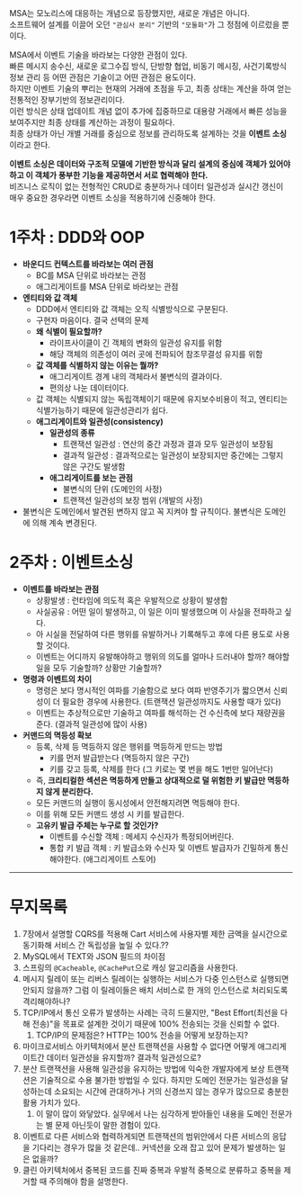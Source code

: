 
MSA는 모노리스에 대응하는 개념으로 등장했지만, 새로운 개념은 아니다.  
소프트웨어 설계를 이끌어 오던 `"관심사 분리"` 기반의 `"모둘화"`가 그 정점에 이르렀을 뿐이다.  
  
MSA에서 이벤트 기술을 바라보는 다양한 관점이 있다.  
빠른 메시지 송수신, 새로운 로그수집 방식, 단방향 협업, 비동기 메시징, 사건기록방식 정보 관리 등 어떤 관점은 기술이고 어떤 관점은 용도이다.  
하지만 이벤트 기술의 뿌리는 현재의 거래에 초점을 두고, 최종 상태는 계산을 하여 얻는 전통적인 장부기반의 정보관리이다.  
이런 방식은 상태 업데이트 개념 없이 추가에 집중하므로 대용량 거래에서 빠른 성능을 보여주지만 최종 상태를 계산하는 과정이 필요하다.  
최종 상태가 아닌 개별 거래를 중심으로 정보를 관리하도록 설계하는 것을 **이벤트 소싱** 이라고 한다.  
  
**이벤트 소싱은 데이터와 구조적 모델에 기반한 방식과 달리 설계의 중심에 객체가 있어야 하고 이 객체가 풍부한 기능을 제공하면서 서로 협력해야 한다.**  
비즈니스 로직이 없는 전형적인 CRUD로 충분하거나 데이터 일관성과 실시간 갱신이 매우 중요한 경우라면 이벤트 소싱을 적용하기에 신중해야 한다.  

# 1주차 : DDD와 OOP

- **바운디드 컨텍스트를 바라보는 여러 관점**
  - BC를 MSA 단위로 바라보는 관점
  - 애그리게이트를 MSA 단위로 바라보는 관점
- **엔티티와 값 객체**
  - DDD에서 엔티티와 값 객체는 오직 식별방식으로 구분된다.
  - 구현자 마음이다. 결국 선택의 문제
  - **왜 식별이 필요할까?**
    - 라이프사이클이 긴 객체의 변화의 일관성 유지를 위함
    - 해당 객체의 의존성이 여러 곳에 전파되어 참조무결성 유지를 위함
  - **값 객체를 식별하지 않는 이유는 뭘까?**
    - 애그리게이트 경계 내의 객체라서 불변식의 결과이다.
    - 편의상 나눈 데이터이다.
  - 값 객체는 식별되지 않는 독립객체이기 때문에 유지보수비용이 적고, 엔티티는 식별가능하기 때문에 일관성관리가 쉽다.
  - **애그리게이트와 일관성(consistency)**
    - **일관성의 종류**
      - 트랜잭션 일관성 : 연산의 중간 과정과 결과 모두 일관성이 보장됨
      - 결과적 일관성 : 결과적으로는 일관성이 보장되지만 중간에는 그렇지 않은 구간도 발생함
    - **애그리게이트를 보는 관점**
      - 불변식의 단위 (도메인의 사정)
      - 트랜잭션 일관성의 보장 범위 (개발의 사정)
- 불변식은 도메인에서 발견된 변하지 않고 꼭 지켜야 할 규칙이다. 불변식은 도메인에 의해 계속 변경된다.

# 2주차 : 이벤트소싱

- **이벤트를 바라보는 관점**
  - 상황발생 : 런타임에 의도적 혹은 우발적으로 상황이 발생함
  - 사실공유 : 어떤 일이 발생하고, 이 일은 이미 발생했으며 이 사실을 전파하고 싶다.
  - 아 시실을 전달하여 다른 행위를 유발하거나 기록해두고 후에 다른 용도로 사용할 것이다.
  - 이벤트는 어디까지 유발해야하고 행위의 의도를 얼마나 드러내야 할까? 해야할 일을 모두 기술할까? 상황만 기술할까?
- **명령과 이벤트의 차이**
  - 명령은 보다 명시적인 여파를 기술함으로 보다 여파 반영주기가 짧으면서 신뢰성이 더 필요한 경우에 사용한다. (트랜잭션 일관성까지도 사용할 때가 있다)
  - 이벤트는 추상적으로만 기술하고 여파를 해석하는 건 수신측에 보다 재량권을 준다. (결과적 일관성에 많이 사용)
- **커맨드의 멱등성 확보**
  - 등록, 삭제 등 멱등하지 않은 행위를 멱등하게 만드는 방법
    - 키를 먼저 발급받는다 (멱등하지 않은 구간)
    - 키를 갖고 등록, 삭제를 한다 (그 키로는 몇 번을 해도 1번만 일어난다)
  - 즉, **크리티컬한 섹션은 멱등하게 만들고 상대적으로 덜 위험한 키 발급만 멱등하지 않게 분리한다.**
  - 모든 커맨드의 실행이 동시성에서 안전해지려면 멱등해야 한다.
  - 이를 위해 모든 커맨드 생성 시 키를 발급한다.
  - **고유키 발급 주체는 누구로 할 것인가?**
    - 이벤트를 수신할 객체 : 메세지 수신자가 특정되어버린다.
    - 통합 키 발급 객체 : 키 발급소와 수신자 및 이벤트 발급자가 긴밀하게 통신해야한다. (애그리게이트 스토어)

***

# 무지목록
1. 7장에서 설명할 CQRS를 적용해 Cart 서비스에 사용자별 제한 금액을 실시간으로 동기화해 서비스 간 독립성을 높일 수 있다.??
2. MySQL에서 TEXT와 JSON 필드의 차이점
3. 스프링의 `@Cacheable`, `@CachePut`으로 캐싱 알고리즘을 사용한다.
4. 메시지 릴레이 또는 리버스 릴레이는 실행하는 서비스가 다중 인스턴스로 실행되면 안되지 않을까? 그럼 이 릴레이들은 배치 서비스로 한 개의 인스턴스로 처리되도록 격리해야하나?
5. TCP/IP에서 통신 오류가 발생하는 사례는 극히 드물지만, "Best Effort(최선을 다해 전송)"을 목표로 설계한 것이기 때문에 100% 전송되는 것을 신뢰할 수 없다.
   1. TCP/IP의 문제점은? HTTP는 100% 전송을 어떻게 보장하는지?
6. 마이크로서비스 아키텍처에서 분산 트랜잭션을 사용할 수 없다면 어떻게 애그리게이트간 데이터 일관성을 유지할까? 결과적 일관성으로?
7. 분산 트랜잭션을 사용해 일관성을 유지하는 방법에 익숙한 개발자에게 보상 트랜잭션은 기술적으로 수용 불가한 방법일 수 있다.   하지만 도메인 전문가는 일관성을 달성하는데 소요되는 시간에 관대하거나 거의 신경쓰지 않는 경우가 많으므로 충분한 활용 가치가 있다.
   1. 이 말이 많이 와닿았다. 실무에서 나는 심각하게 받아들인 내용을 도메인 전문가는 별 문제 아닌듯이 말한 경험이 있다.
8. 이벤트로 다른 서비스와 협력하게되면 트랜잭션의 범위안에서 다른 서비스의 응답을 기다리는 경우가 많을 것 같은데.. 커넥션을 오래 잡고 있어 문제가 발생하는 일은 없을까?
9. 클린 아키텍처에서 중복된 코드를 진짜 중복과 우발적 중복으로 분류하고 중복을 제거할 때 주의해야 함을 설명한다.
